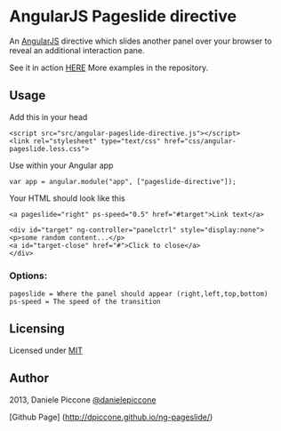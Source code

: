# AngularJS Pageslide directive

An [AngularJS](http://angularjs.org/) directive which slides another panel over your browser to reveal an additional interaction pane.

See it in action [HERE](http://dpiccone.github.io/ng-pageslide/demo/)
More examples in the repository.

## Usage

Add this in your head

```
<script src="src/angular-pageslide-directive.js"></script>
<link rel="stylesheet" type="text/css" href="css/angular-pageslide.less.css">
```

Use within your Angular app 

```
var app = angular.module("app", ["pageslide-directive"]);
```

Your HTML should look like this

```
<a pageslide="right" ps-speed="0.5" href="#target">Link text</a>

<div id="target" ng-controller="panelctrl" style="display:none">            
<p>some random content...</p>
<a id="target-close" href="#">Click to close</a>
</div>
```

### Options:

```
pageslide = Where the panel should appear (right,left,top,bottom)
ps-speed = The speed of the transition
```

## Licensing

Licensed under [MIT](http://opensource.org/licenses/MIT)

## Author

2013, Daniele Piccone [@danielepiccone](https://twitter.com/danielepiccone)

[Github Page] (http://dpiccone.github.io/ng-pageslide/) 

